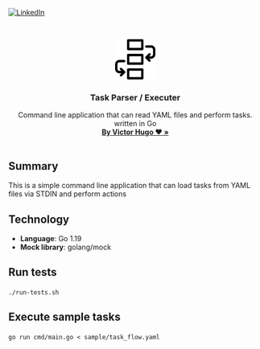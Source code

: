[![LinkedIn][linkedin-shield]][linkedin-url]

<!-- PROJECT LOGO -->
<br />
<p align="center">
  <a href="#">
    <img src="assets/workflow_icon.png" alt="Logo" width="80" height="80">
  </a>

<h3 align="center">Task Parser / Executer</h3>

  <p align="center">
    Command line application that can read YAML files and perform tasks. written in Go
    <br />
    <a href="https://about.me/victoraldir"><strong>By Victor Hugo ❤️ »</strong></a>
    <br />
    <br />
  </p>
</p>

## Summary

This is a simple command line application that can load tasks from YAML files via STDIN and perform actions

## Technology

- __Language__: Go 1.19
- __Mock library__: golang/mock

## Run tests

`./run-tests.sh`

## Execute sample tasks 

`go run cmd/main.go < sample/task_flow.yaml`


[linkedin-shield]: https://img.shields.io/badge/-LinkedIn-black.svg?style=for-the-badge&logo=linkedin&colorB=555
[linkedin-url]: https://linkedin.com/in/victoraldir
[dot]: assets/dot-on.png
